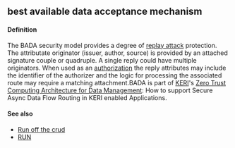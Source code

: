 ## best available data acceptance mechanism

<h4>Definition</h4><p>The BADA security model provides a degree of <a href="replay-attack">replay attack</a> protection. The attributate originator (issuer, author, source) is provided by an attached signature couple or quadruple. A single reply could have multiple originators. When used as an <a href="authorization">authorization</a> the reply attributes may include the identifier of the authorizer and the logic for processing the associated route may require a matching attachment.BADA is part of <a href="KERI">KERI</a>&#39;s <a href="https://hackmd.io/Qsrfj7Y-TIGl5ESvrxWGxw">Zero Trust Computing Architecture for Data Management</a>: How to support Secure Async Data Flow Routing in KERI enabled Applications.</p><h4>See also</h4><ul><li><a href="run-off-the-crud">Run off the crud</a></li><li><a href="read-update-nullify">RUN</a></li></ul>


